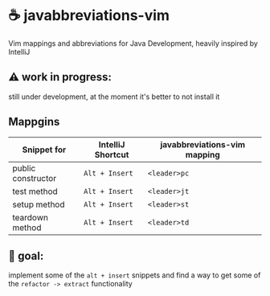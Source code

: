 # :coffee: javabbreviations-vim
Vim mappings and abbreviations for Java Development, heavily inspired by IntelliJ 


## :warning: work in progress:
still under development, at the moment it's better to not install it


## Mappgins

| Snippet for  | IntelliJ Shortcut | javabbreviations-vim mapping  |
|--------------|-------------------|-------------------------------|
| public constructor | `Alt + Insert` | `<leader>pc` |
| test method | `Alt + Insert` | `<leader>jt` |
| setup method | `Alt + Insert` | `<leader>st` |
| teardown method | `Alt + Insert` | `<leader>td` |

## :dart: goal:
implement some of the `alt + insert` snippets and find a way to get some of the `refactor -> extract` functionality
